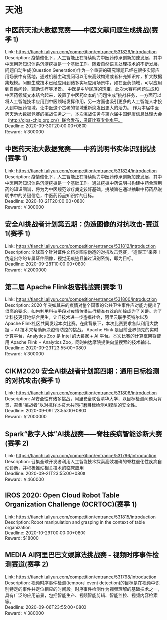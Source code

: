 # 天池



## 中医药天池大数据竞赛——中医文献问题生成挑战(赛季 1)

Link: https://tianchi.aliyun.com/competition/entrance/531826/introduction  
Description: 疫情催化下，人工智能正在持续助力中医药传承创新加速发展，其中中医用药知识体系沉淀挖掘是一个基础工作。随着自然语言处理技术的不断发展，问题自动生成(Question Generation)作为一个重要的研究课题已经在很多实际应用场景中有落地，通过机器主动提问可以用来高效构建或者补充知识库，扩大数据集规模。问题生成技术已经应用到诸多实际应用场景中，如在医药领域，可以应用到自动问诊、辅助诊疗等场景。
中医是中华民族的瑰宝，此次大赛将问题生成和中医药领域文本结合起来，设置了中医药文本的“问题生成”挑战任务，一方面可以将人工智能技术应用到中医领域发挥作用，另一方面也吸引更多的人工智能人才投入到中医药领域，让中医这个古老的领域重新焕发出更大的活力。
作为本届中医药天池大数据竞赛的挑战任务之一，本次挑战任务与第六届中国健康信息处理大会（http://cips-chip.org.cn/）联合发布，保证比赛专业水平。  
Deadline: 2020-09-30T20:00:00+0800  
Reward: ￥300000  


## 中医药天池大数据竞赛——中药说明书实体识别挑战(赛季 1)

Link: https://tianchi.aliyun.com/competition/entrance/531824/introduction  
Description: 疫情催化下，人工智能正在持续助力中医药传承创新加速发展，其中中医用药知识体系沉淀挖掘是一个基础工作。通过挖掘中药说明书构建中药合理用药的知识图谱，将为为中医规范诊疗奠定较好基础。挑战旨在通过抽取中药药品说明书中的关键信息，中医药药品知识库的目标。  
Deadline: 2020-10-21T20:00:00+0800  
Reward: ￥300000  


## 安全AI挑战者计划第五期：伪造图像的对抗攻击-赛道1(赛季 1)

Link: https://tianchi.aliyun.com/competition/entrance/531812/introduction  
Description: 全球首个针对证件文档类图像伪造的对抗攻击竞赛，“造假王”来袭！伪造出你的专属证件图像，视觉无痕迹且骗过识别系统，即为目标。  
Deadline: 2020-09-28T10:00:00+0800  
Reward: ￥2000000  


## 第二届 Apache Flink极客挑战赛(赛季 1)

Link: https://tianchi.aliyun.com/competition/entrance/531800/introduction  
Description: 2020 年突如其来的疫情对整个国家的公共卫生事件应对能力提出了很高的要求，如何利用科技手段对疫情传播进行精准有效的防控成为了关键。为了让科技更好地结合民生，让IT技术进一步造福社会，阿里云联手英特尔以及Apache Flink社区共同发起本次比赛。在此背景下，本次比赛要求各队利用大数据 + AI 技术来帮助解决疫情防控的挑战。
Apache Flink 是目前业界领先的实时计算平台，Analytics Zoo 是 Intel 的大数据 + AI 平台。本次比赛的计算框架将使用 Apache Flink + Analytics Zoo，同时由达摩院提供向量搜索的技术输出。  
Deadline: 2020-09-23T23:55:00+0800  
Reward: ￥300000  


## CIKM2020 安全AI挑战者计划第四期：通用目标检测的对抗攻击(赛季 1)

Link: https://tianchi.aliyun.com/competition/entrance/531806/introduction  
Description: AI安全性有诸多挑战，阿里安全联合清华大学，以目标检测问题为背景，召集“挑战者”以对抗样本技术共同打磨目标检测AI模型的安全性。  
Deadline: 2020-09-09T23:55:00+0800  
Reward: ￥2000000  


## Spark“数字人体”AI挑战赛——脊柱疾病智能诊断大赛(赛季 2)

Link: https://tianchi.aliyun.com/competition/entrance/531796/introduction  
Description: 召集全球开发者利用人工智能技术探索高效准确的脊柱退化性疾病自动诊断，并积极推动相关技术的临床应用  
Deadline: 2020-09-21T23:55:00+0800  
Reward: ￥460000  


## IROS 2020: Open Cloud Robot Table Organization Challenge (OCRTOC)(赛季 1)

Link: https://tianchi.aliyun.com/competition/entrance/531815/introduction  
Description: Robot manipulation and grasping in the context of table organization  
Deadline: 2020-10-29T00:00:00+0800  
Reward: $18000  


## MEDIA AI阿里巴巴文娱算法挑战赛 - 视频时序事件检测赛道(赛季 2)

Link: https://tianchi.aliyun.com/competition/entrance/531798/introduction  
Description: 视频时序事件检测(temporal event detection)的目标是在视频中识别特定的事件并定位相应的时间段。时序事件检测作为视频理解的基础技术之一，具有广泛的应用前景，包括智能生产、视频智能剪辑、智能监控、视频内容检索等。  
Deadline: 2020-09-06T23:55:00+0800  
Reward: ￥380000  

